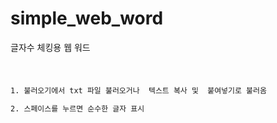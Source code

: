 # simple_web_word
글자수 체킹용 웹 워드 



# 

``` web_word.html 실행

1. 불러오기에서 txt 파일 불러오거나  텍스트 복사 및  붙여넣기로 불러옴

2. 스페이스를 누르면 순수한 글자 표시

```
